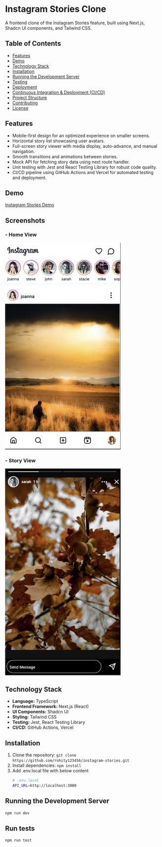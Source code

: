 # Instagram Stories Clone


A frontend clone of the Instagram Stories feature, built using Next.js, Shadcn UI components, and Tailwind CSS.

## Table of Contents

-   [Features](#features)
-   [Demo](#demo)
-   [Technology Stack](#technology-stack)
-   [Installation](#installation)
-   [Running the Development Server](#running-the-development-server)
-   [Testing](#testing)
-   [Deployment](#deployment)
-   [Continuous Integration & Deployment (CI/CD)](#continuous-integration--deployment-cicd)
-   [Project Structure](#project-structure)
-   [Contributing](#contributing)
-   [License](#license)

## Features

-   Mobile-first design for an optimized experience on smaller screens.
-   Horizontal story list showcasing user avatars.
-   Full-screen story viewer with media display, auto-advance, and manual navigation.
-   Smooth transitions and animations between stories.
-   Mock API for fetching story data using next route handler.
-   Unit testing with Jest and React Testing Library for robust code quality.
-   CI/CD pipeline using GitHub Actions and Vercel for automated testing and deployment.

## Demo

[Instagram Stories Demo](https://vercel.com/rohity123456s-projects/instagram-stories)

## Screenshots
### - Home View
![Instagram Home](./screenshots/home.png)

### - Story View
![Instagram Story Viewer](./screenshots/story.png)


## Technology Stack

-   **Language:** TypeScript
-   **Frontend Framework:** Next.js (React)
-   **UI Components:** Shadcn UI
-   **Styling:** Tailwind CSS
-   **Testing:** Jest, React Testing Library
-   **CI/CD:** GitHub Actions, Vercel

## Installation

1.  Clone the repository: `git clone https://github.com/rohity123456/instagram-stories.git`
2.  Install dependencies: `npm install`
3. Add .env.local file with below content
    ```bash
    # .env.local
    API_URL=http://localhost:3000
    ```

## Running the Development Server

```bash
npm run dev
```

## Run tests

```bash
npm run test
```
